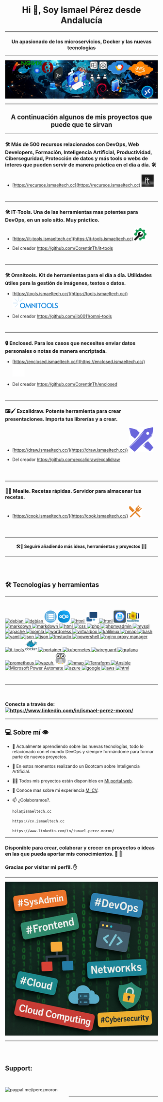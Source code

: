 <h1 align="center">Hi 👋, Soy Ismael Pérez desde Andalucía</h1>

***

<h3 align="center">Un apasionado de los microservicios, Docker y las nuevas tecnologías</h3>

***

![](./Media/cabecera-linkedin.jpeg)

***

<h2 align="center">A continuación algunos de mis proyectos que puede que te sirvan</h2>

***

### 🛠️ Más de **500 recursos** relacionados con **DevOps**, **Web Developers**, **Formación**, **Inteligencia Artificial**, **Productividad**, **Ciberseguridad**, **Protección de datos**  y **más tools** o webs de interes que pueden servir de manera práctica en el día a día. 🛠️

- [https://recursos.ismaeltech.cc](https://recursos.ismaeltech.cc) ![](./Media/LOGOISMAELTECH%2040x40.jpeg)

<br>

***

### 🛠️ **IT-Tools**. Una de las herramientas mas potentes para DevOps, en un solo sitio. Muy práctico.

- [https://it-tools.ismaeltech.cc](https://it-tools.ismaeltech.cc) ![](./Media/it-tools.png)

- Del creador https://github.com/CorentinTh/it-tools

<br>

***

### 🛠️ **Omnitools**. Kit de herramientas para el día a día. Utilidades útiles para la gestión de imágenes, textos o datos.

- [https://tools.ismaeltech.cc/](https://tools.ismaeltech.cc/) ![](./Media/omni-tools-full.png)

- Del creador https://github.com/iib0011/omni-tools

<br>

***

### 🔒 **Enclosed**. Para los casos que necesites enviar datos personales o notas de manera encriptada.

- [https://enclosed.ismaeltech.cc/](https://enclosed.ismaeltech.cc/) ![](./Media/icon-light.png)

- Del creador https://github.com/CorentinTh/enclosed

<br>

***

### 🖼🖌 **Excalidraw**. Potente herramienta para crear presentaciones. Importa tus librerías y a crear.

- [https://draw.ismaeltech.cc/](https://draw.ismaeltech.cc/) ![](./Media/draw.svg)

- Del creador https://github.com/excalidraw/excalidraw

<br>
<br>

***

### 🧑‍🍳 **Mealie**. Recetas rápidas. Servidor para almacenar tus recetas.

- [https://cook.ismaeltech.cc/](https://cook.ismaeltech.cc/) ![](/Media/mealie.png)


<br>
<br>

***

<h4 align="center">🛠🧠 Seguiré añadiendo más ideas, herramientas y proyectos 🧠🧰</h4>  

***

<br>
<br>

## 🛠️ Tecnologías y herramientas

***

<br>
<p align="left">
  <a href="https://distrosea.com/" target="_blank" rel="noreferrer">
    <img src="https://api.iconify.design/skill-icons:linux-light.svg" alt="debian" width="40" height="40"/>
  </a>
  <a href="https://www.debian.org/" target="_blank" rel="noreferrer">
    <img src="https://cdn.jsdelivr.net/gh/homarr-labs/dashboard-icons/svg/debian-linux.svg" alt="debian" width="40" height="40"/>
  </a>
 <a href="https://www.openmediavault.org/" target="_blank" rel="noreferrer">
    <img src="https://github.com/NX211/homer-icons/blob/master/png/openmediavault.png" alt="html" width="40" height="40"/>
 </a>
 <a href="https://nextcloud.com/es/" target="_blank" rel="noreferrer">
    <img src="https://github.com/NX211/homer-icons/blob/master/png/nextcloud.png" alt="html" width="40" height="40"/>
 </a>
 <a href="https://freefilesync.org/" target="_blank" rel="noreferrer">
    <img src="https://images.icon-icons.com/1381/PNG/512/freefilesync_93716.png" alt="html" width="40" height="40"/>
 </a>
 <a href="https://duplicati.com/" target="_blank" rel="noreferrer">
    <img src="https://github.com/NX211/homer-icons/raw/master/png/duplicati.png" alt="html" width="40" height="40"/>
 </a>
 <a href="https://pi-hole.net/" target="_blank" rel="noreferrer">
    <img src="https://github.com/homarr-labs/dashboard-icons/blob/main/svg/pi-hole.svg" alt="html" width="40" height="40"/>
 </a>
 <a href="https://filebrowser.org/" target="_blank" rel="noreferrer">
    <img src="https://github.com/NX211/homer-icons/raw/master/png/filebrowser.png" alt="html" width="40" height="40"/>
 </a>
 <a href="https://www.mediawiki.org/wiki/MediaWiki/es" target="_blank" rel="noreferrer">
    <img src="https://github.com/NX211/homer-icons/raw/master/png/mediawiki.png" alt="html" width="40" height="40"/>
 </a>
  <a href="https://obsidian.md/" target="_blank" rel="noreferrer">
    <img src="https://cdn.jsdelivr.net/gh/homarr-labs/dashboard-icons/svg/obsidian.svg" alt="markdown" width="40" height="40"/>
  </a>
  <a href="https://www.markdownguide.org/" target="_blank" rel="noreferrer">
    <img src="https://api.iconify.design/skill-icons:markdown-light.svg" alt="markdown" width="40" height="40"/>
  </a>
 <a href="https://developer.mozilla.org/en-US/docs/Web/HTML" target="_blank" rel="noreferrer">
    <img src="https://cdn.jsdelivr.net/gh/homarr-labs/dashboard-icons/svg/html-light.svg" alt="html" width="40" height="40"/>
 </a>
 <a href="https://developer.mozilla.org/en-US/docs/Web/CSS" target="_blank" rel="noreferrer">
    <img src="https://cdn.jsdelivr.net/gh/homarr-labs/dashboard-icons/svg/css-light.svg" alt="css" width="40" height="40"/>
 </a>
 <a href="https://www.php.net/" target="_blank" rel="noreferrer">
    <img src="https://cdn.jsdelivr.net/gh/homarr-labs/dashboard-icons/svg/php-light.svg" alt="php" width="40" height="40"/>
 </a>
 <a href="https://www.phpmyadmin.net/" target="_blank" rel="noreferrer">
    <img src="https://cdn.jsdelivr.net/gh/homarr-labs/dashboard-icons/svg/phpmyadmin.svg" alt="phpmyadmin" width="40" height="40"/>
 </a>
 <a href="https://www.mysql.com/" target="_blank" rel="noreferrer">
    <img src="https://cdn.jsdelivr.net/gh/homarr-labs/dashboard-icons/svg/mysql.svg" alt="mysql" width="40" height="40"/>
 </a>
 <a href="https://httpd.apache.org/" target="_blank" rel="noreferrer">
    <img src="https://cdn.jsdelivr.net/gh/homarr-labs/dashboard-icons/svg/apache.svg" alt="apache" width="40" height="40"/>
 </a>
 <a href="https://www.joomla.org/" target="_blank" rel="noreferrer">
    <img src="https://cdn.jsdelivr.net/gh/homarr-labs/dashboard-icons/svg/joomla.svg" alt="joomla" width="40" height="40"/>
 </a>
 <a href="https://wordpress.org/" target="_blank" rel="noreferrer">
    <img src="https://cdn.jsdelivr.net/gh/homarr-labs/dashboard-icons/svg/wordpress.svg" alt="wordpress" width="40" height="40"/>
 </a>
 <a href="https://www.virtualbox.org/" target="_blank" rel="noreferrer">
    <img src="https://www.vectorlogo.zone/logos/virtualbox/virtualbox-icon.svg" alt="virtualbox" width="40" height="40"/>
 </a>
 <a href="https://www.kali.org/" target="_blank" rel="noreferrer">
    <img src="https://api.iconify.design/skill-icons:kali-dark.svg" alt="kalilinux" width="40" height="40"/>
 </a>
 <a href="https://nmap.org/" target="_blank" rel="noreferrer">
    <img src="https://cdn.jsdelivr.net/npm/heroicons@2.2.0/24/solid/eye.svg" alt="nmap" width="40" height="40"/>
  </a>
  <a href="https://www.gnu.org/software/bash/" target="_blank" rel="noreferrer">
    <img src="https://api.iconify.design/skill-icons:bash-light.svg" alt="bash" width="40" height="40"/>
  </a>
  <a href="https://yaml.org/" target="_blank" rel="noreferrer">
    <img src="https://s2.svgbox.net/files.svg?ic=light-yaml" alt="yaml" width="40" height="40"/>
  </a>
  <a href="https://www.json.org/json-en.html" target="_blank" rel="noreferrer">
    <img src="https://api.iconify.design/logos:json.svg" alt="json" width="40" height="40"/>
  </a>
  <a href="https://code.visualstudio.com/" target="_blank" rel="noreferrer">
    <img src="https://cdn.jsdelivr.net/gh/homarr-labs/dashboard-icons/svg/visual-studio-code.svg" alt="json" width="40" height="40"/>
  </a>
  <a href="https://lmstudio.ai/" target="_blank" rel="noreferrer">
    <img src="https://app.unpkg.com/@lobehub/icons-static-svg@1.61.0/files/icons/lmstudio.svg" alt="lmstudio" width="40" height="40"/>
  </a>
  <a href="https://learn.microsoft.com/en-us/powershell/" target="_blank" rel="noreferrer">
    <img src="https://api.iconify.design/skill-icons:powershell-light.svg" alt="powershell" width="40" height="40"/>
  </a>
  <a href="https://nginxproxymanager.com/" target="_blank" rel="noreferrer">
    <img src="https://cdn.jsdelivr.net/gh/homarr-labs/dashboard-icons/svg/nginx-proxy-manager.svg" alt="nginx proxy manager" width="40" height="40"/>
  </a>
  <a href="https://it-tools.tech/" target="_blank" rel="noreferrer">
    <img src="https://cdn.jsdelivr.net/gh/homarr-labs/dashboard-icons/svg/it-tools.svg" alt="it-tools" width="40" height="40"/>
  </a>
  <a href="https://www.docker.com/" target="_blank" rel="noreferrer">
    <img src="https://raw.githubusercontent.com/devicons/devicon/master/icons/docker/docker-original-wordmark.svg" alt="docker" width="40" height="40"/>
  </a>
  <a href="https://www.portainer.io/" target="_blank" rel="noreferrer">
    <img src="https://worldvectorlogo.com/logos/portainer.svg" alt="portainer" width="40" height="40"/>
  </a>
  <a href="https://kubernetes.io/" target="_blank" rel="noreferrer">
    <img src="https://cdn.jsdelivr.net/gh/homarr-labs/dashboard-icons/svg/kubernetes.svg" alt="kubernetes" width="40" height="40"/>
  </a>
  <a href="https://www.wireguard.com/" target="_blank" rel="noreferrer">
    <img src="https://cdn.jsdelivr.net/gh/homarr-labs/dashboard-icons/svg/wireguard.svg" alt="wireguard" width="40" height="40"/>
  </a>
    <a href="https://grafana.com" target="_blank" rel="noreferrer">
    <img src="https://www.vectorlogo.zone/logos/grafana/grafana-icon.svg" alt="grafana" width="40" height="40"/>
  </a>
  <a href="https://prometheus.io/" target="_blank" rel="noreferrer">
    <img src="https://upload.wikimedia.org/wikipedia/commons/3/38/Prometheus_software_logo.svg" alt="prometheus" width="40" height="40"/>
  </a>
  <a href="https://wazuh.com/" target="_blank" rel="noreferrer">
    <img src="https://cdn.jsdelivr.net/gh/homarr-labs/dashboard-icons/svg/wazuh.svg" alt="wazuh" width="40" height="40"/>
  </a>
  <a href="https://github.com/google/cadvisor/releases" target="_blank" rel="noreferrer">
    <img src="https://github.com/NX211/homer-icons/raw/master/png/cadvisor.png" alt="wazuh" width="40" height="40"/>
  </a>
  <a href="https://www.autohotkey.com/" target="_blank" rel="noreferrer">
    <img src="https://api.iconify.design/vscode-icons:file-type-autohotkey.svg" alt="nmap" width="40" height="40"/>
  </a>
  <a href="https://www.terraform.io/" target="_blank" rel="noreferrer">
    <img src="https://api.iconify.design/logos:terraform-icon.svg" alt="Terraform" width="40" height="40"/>
  </a>
  <a href="https://www.ansible.com/" target="_blank" rel="noreferrer">
    <img src="https://api.iconify.design/logos:ansible.svg" alt="Ansible" width="40" height="40"/>
  </a>
  <a href="https://learn.microsoft.com/es-es/power-automate/" target="_blank" rel="noreferrer">
    <img src="https://api.iconify.design/logos:microsoft-icon.svg" alt="Microsoft Power Automate" width="40" height="40"/>
  </a>
  <a href="https://azure.microsoft.com/" target="_blank" rel="noreferrer">
    <img src="https://api.iconify.design/skill-icons:azure-dark.svg" alt="azure" width="40" height="40"/>
  </a>
  <a href="https://www.google.com/" target="_blank" rel="noreferrer">
    <img src="https://cdn.jsdelivr.net/gh/homarr-labs/dashboard-icons/svg/google.svg" alt="google" width="40" height="40"/>
  </a>
  <a href="https://aws.amazon.com/" target="_blank" rel="noreferrer">
    <img src="https://api.iconify.design/skill-icons:aws-dark.svg" alt="aws" width="40" height="40"/>
  </a>
  <a href="https://draw.ismaeltech.cc/" target="_blank" rel="noreferrer">
    <img src="https://api.iconify.design/vscode-icons:file-type-excalidraw.svg" alt="html" width="40" height="40"/>
  </a>
</p>
<br>

***

<br>

<h3 align="left">Conecta a través de:<a href="//www.linkedin.com/in/ismael-perez-moron/" target="blank"><img align="center" src="https://raw.githubusercontent.com/rahuldkjain/github-profile-readme-generator/master/src/images/icons/Social/linked-in-alt.svg" alt="https://www.linkedin.com/in/ismael-perez-moron/" height="30" width="40" /></a></h3>

***

## 💻 Sobre mí 👁️

- 🌱 Actualmente aprendiendo sobre las nuevas tecnologías, todo lo relacionado con el mundo DevOps y siempre formándome para formar parte de nuevos proyectos.
- 🤖 En estos momentos realizando un Bootcam sobre Inteligencia Artificial.
- 👨‍💻 Todos mis proyectos están disponibles en [Mi portal web](https://cv.ismaeltech.cc).
- 📄 Conoce mas sobre mi experiencia [Mi CV](https://cv.ismaeltech.cc).
- 📫 ¿Colaboramos?.

      hola@ismaeltech.cc  

      https://cv.ismaeltech.cc  

      https://www.linkedin.com/in/ismael-perez-moron/ 


---

### Disponible para crear, colaborar y crecer en proyectos o ideas en las que pueda aportar mis conocimientos. 🤝 🌱 

### Gracias por visitar mi perfil. ✋ 

---


![](./Media/los%20hashtag.png)

***

<br>
<br>

## Support:

<br>

<p><a href="https://www.buymeacoffee.com/paypal.me/iperezmoron"> <img align="left" src="https://cdn.buymeacoffee.com/buttons/v2/default-yellow.png" height="50" width="210" alt="paypal.me/iperezmoron" /></a></p>

<br>

***
